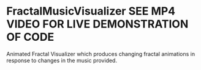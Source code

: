 # FractalMusicVisualizer SEE MP4 VIDEO FOR LIVE DEMONSTRATION OF CODE 
Animated Fractal Visualizer which produces changing fractal animations in response to changes in the music provided.
